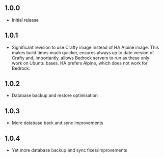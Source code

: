## 1.0.0

- Initial release

## 1.0.1

- Significant revision to use Crafty image instead of HA Alpine image. This makes build times much quicker, ensures always up to date version of Crafty and, importantly, allows Bedrock servers to run as these only work on Ubuntu bases. HA prefers Alpine, which does not work for Bedrock.

## 1.0.2

- Database backup and restore optimisation

## 1.0.3

- More database back and sync improvements

## 1.0.4

- Yet more database backup and sync fixes/improvements
